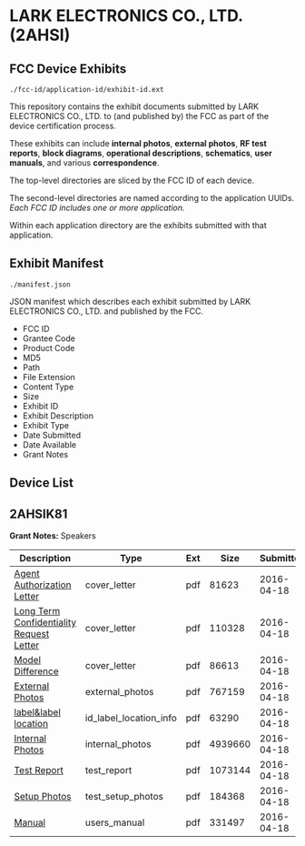 # LARK ELECTRONICS CO., LTD. (2AHSI)
## FCC Device Exhibits

```
./fcc-id/application-id/exhibit-id.ext
```

This repository contains the exhibit documents submitted by LARK ELECTRONICS CO., LTD. to (and published by) the FCC as part of the device certification process.

These exhibits can include **internal photos**, **external photos**, **RF test reports**, **block diagrams**, **operational descriptions**, **schematics**, **user manuals**, and various **correspondence**.

The top-level directories are sliced by the FCC ID of each device.

The second-level directories are named according to the application UUIDs. *Each FCC ID includes one or more application.*

Within each application directory are the exhibits submitted with that application. 

## Exhibit Manifest

```
./manifest.json
```

JSON manifest which describes each exhibit submitted by LARK ELECTRONICS CO., LTD. and published by the FCC.

- FCC ID
- Grantee Code
- Product Code
- MD5
- Path
- File Extension
- Content Type
- Size
- Exhibit ID
- Exhibit Description
- Exhibit Type
- Date Submitted
- Date Available
- Grant Notes

## Device List
## 2AHSIK81
**Grant Notes:** Speakers

| Description | Type | Ext | Size | Submitted | Available |
| ----------- | ---- | --- | ---- | --------- | --------- |
| [Agent Authorization Letter](2AHSIK81/3bd0cbf436c01348916e6613089e57db/2961840.pdf) | cover_letter | pdf | 81623 | 2016-04-18 | 2016-04-18 |
| [Long Term Confidentiality Request Letter](2AHSIK81/3bd0cbf436c01348916e6613089e57db/2961846.pdf) | cover_letter | pdf | 110328 | 2016-04-18 | 2016-04-18 |
| [Model Difference](2AHSIK81/3bd0cbf436c01348916e6613089e57db/2961848.pdf) | cover_letter | pdf | 86613 | 2016-04-18 | 2016-04-18 |
| [External Photos](2AHSIK81/3bd0cbf436c01348916e6613089e57db/2961843.pdf) | external_photos | pdf | 767159 | 2016-04-18 | 2016-04-18 |
| [label&label location](2AHSIK81/3bd0cbf436c01348916e6613089e57db/2961845.pdf) | id_label_location_info | pdf | 63290 | 2016-04-18 | 2016-04-18 |
| [Internal Photos](2AHSIK81/3bd0cbf436c01348916e6613089e57db/2961844.pdf) | internal_photos | pdf | 4939660 | 2016-04-18 | 2016-04-18 |
| [Test Report](2AHSIK81/3bd0cbf436c01348916e6613089e57db/2961841.pdf) | test_report | pdf | 1073144 | 2016-04-18 | 2016-04-18 |
| [Setup Photos](2AHSIK81/3bd0cbf436c01348916e6613089e57db/2961851.pdf) | test_setup_photos | pdf | 184368 | 2016-04-18 | 2016-04-18 |
| [Manual](2AHSIK81/3bd0cbf436c01348916e6613089e57db/2961847.pdf) | users_manual | pdf | 331497 | 2016-04-18 | 2016-04-18 |
